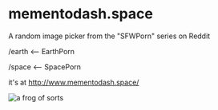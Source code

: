 # mementodash.space
A random image picker from the "SFWPorn" series on Reddit


/earth <-- EarthPorn

/space <-- SpacePorn

it's at http://www.mementodash.space/


![](http://i.imgur.com/zweuYY1.png "a frog of sorts")
